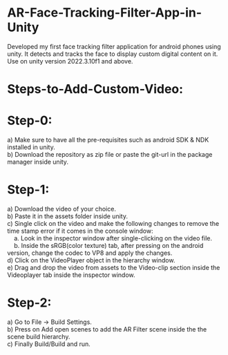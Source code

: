 # AR-Face-Tracking-Filter-App-in-Unity
Developed my first face tracking filter application for android phones using unity. It detects and tracks the face to display custom digital content on it.<br>
Use on unity version 2022.3.10f1 and above.

# Steps-to-Add-Custom-Video:
# Step-0:
  a) Make sure to have all the pre-requisites such as android SDK & NDK installed in unity. <br>
  b) Download the repository as zip file or paste the git-url in the package manager inside unity.<br>
  
# Step-1:
  a) Download the video of your choice.<br>
  b) Paste it in the assets folder inside unity.<br>
  c) Single click on the video and make the following changes to remove the time stamp error if it comes in the console window:<br>
      &nbsp; &nbsp;  a. Look in the inspector window after single-clicking on the video file.<br>
      &nbsp; &nbsp;  b. Inside the sRGB(color texture) tab, after pressing on the android version, change the codec to VP8 and apply the changes.<br>
  d) Click on the VideoPlayer object in the hierarchy window.<br>
  e) Drag and drop the video from assets to the Video-clip section inside the Videoplayer tab inside the inspector window.<br>

# Step-2:
  a) Go to File -> Build Settings.<br>
  b) Press on Add open scenes to add the AR Filter scene inside the the scene build hierarchy.<br>
  c) Finally Build/Build and run.<br>
